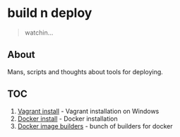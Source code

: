 # build n deploy
> watchin…

## About
Mans, scripts and thoughts about tools for deploying.

## TOC
1. [Vagrant install](./doc/vagrant) - Vagrant installation on Windows
2. [Docker install](./doc/docker) - Docker installation
4. [Docker image builders](./sources) - bunch of builders for docker
